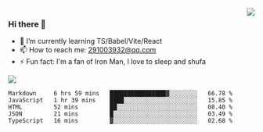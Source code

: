 <img align='right' src='https://github-readme-stats.vercel.app/api?username=niaogege&show_icons=true&theme=radical'/>

### Hi there 👋

- 🌱 I’m currently learning TS/Babel/Vite/React
- 📫 How to reach me: 291003932@qq.com
- ⚡ Fun fact:  I'm a fan of Iron Man, I love to sleep and shufa

![](https://github-readme-stats.vercel.app/api/top-langs/?username=niaogege&layout=compact)

<!--START_SECTION:waka-->
```text
Markdown     6 hrs 59 mins   ████████████████▓░░░░░░░░   66.78 % 
JavaScript   1 hr 39 mins    ████░░░░░░░░░░░░░░░░░░░░░   15.85 % 
HTML         52 mins         ██░░░░░░░░░░░░░░░░░░░░░░░   08.40 % 
JSON         21 mins         █░░░░░░░░░░░░░░░░░░░░░░░░   03.49 % 
TypeScript   16 mins         ▓░░░░░░░░░░░░░░░░░░░░░░░░   02.68 % 
```
<!--END_SECTION:waka-->
